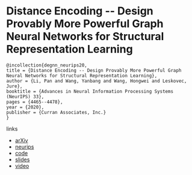 # Distance Encoding -- Design Provably More Powerful Graph Neural Networks for Structural Representation Learning

```
@incollection{degnn_neurips20,
title = {Distance Encoding -- Design Provably More Powerful Graph Neural Networks for Structural Representation Learning},
author = {Li, Pan and Wang, Yanbang and Wang, Hongwei and Leskovec, Jure},
booktitle = {Advances in Neural Information Processing Systems (NeurIPS) 33},
pages = {4465--4478},
year = {2020},
publisher = {Curran Associates, Inc.}
}
```

links
- [arXiv](https://arxiv.org/abs/2009.00142)
- [neurips](https://papers.nips.cc//paper/2020/hash/2f73168bf3656f697507752ec592c437-Abstract.html)
- [code](https://github.com/snap-stanford/distance-encoding)
- [slides](https://drive.google.com/file/d/1rGgbjoOP8Y2Uc9MbZgsAIfnXYEP58rcT/view)
- [video](https://youtu.be/Sdh43jtnnos)
